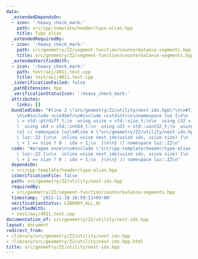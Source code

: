 ```yaml
---
data:
  _extendedDependsOn:
  - icon: ':heavy_check_mark:'
    path: src/cpp-template/header/type-alias.hpp
    title: Type alias
  _extendedRequiredBy:
  - icon: ':heavy_check_mark:'
    path: src/geometry/Z2/segment-function/counterbalance-segments.hpp
    title: src/geometry/Z2/segment-function/counterbalance-segments.hpp
  _extendedVerifiedWith:
  - icon: ':heavy_check_mark:'
    path: test/aoj/4011.test.cpp
    title: test/aoj/4011.test.cpp
  _isVerificationFailed: false
  _pathExtension: hpp
  _verificationStatusIcon: ':heavy_check_mark:'
  attributes:
    links: []
  bundledCode: "#line 2 \"src/geometry/Z2/utility/next-idx.hpp\"\n\n#line 2 \"src/cpp-template/header/type-alias.hpp\"\
    \n\n#include <cstddef>\n#include <cstdint>\n\nnamespace luz {\n\n  using isize\
    \ = std::ptrdiff_t;\n  using usize = std::size_t;\n\n  using i32 = std::int32_t;\n\
    \  using i64 = std::int64_t;\n  using u32 = std::uint32_t;\n  using u64 = std::uint64_t;\n\
    \n} // namespace luz\n#line 4 \"src/geometry/Z2/utility/next-idx.hpp\"\n\nnamespace\
    \ luz::Z2 {\n\n  inline usize next_idx(usize idx, usize size) {\n    return idx\
    \ + 1 == size ? 0 : idx + 1;\n  }\n\n} // namespace luz::Z2\n"
  code: "#pragma once\n\n#include \"src/cpp-template/header/type-alias.hpp\"\n\nnamespace\
    \ luz::Z2 {\n\n  inline usize next_idx(usize idx, usize size) {\n    return idx\
    \ + 1 == size ? 0 : idx + 1;\n  }\n\n} // namespace luz::Z2\n"
  dependsOn:
  - src/cpp-template/header/type-alias.hpp
  isVerificationFile: false
  path: src/geometry/Z2/utility/next-idx.hpp
  requiredBy:
  - src/geometry/Z2/segment-function/counterbalance-segments.hpp
  timestamp: '2022-11-18 16:59:11+09:00'
  verificationStatus: LIBRARY_ALL_AC
  verifiedWith:
  - test/aoj/4011.test.cpp
documentation_of: src/geometry/Z2/utility/next-idx.hpp
layout: document
redirect_from:
- /library/src/geometry/Z2/utility/next-idx.hpp
- /library/src/geometry/Z2/utility/next-idx.hpp.html
title: src/geometry/Z2/utility/next-idx.hpp
---
```

